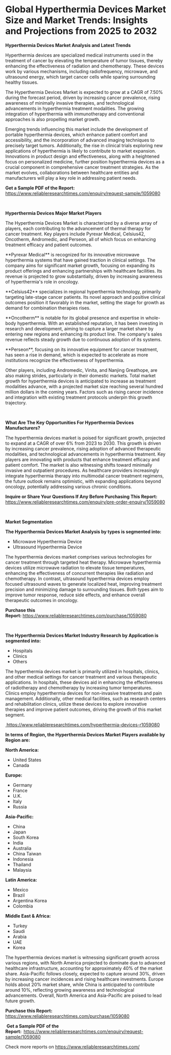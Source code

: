 <p><h1>Global Hyperthermia Devices Market Size and Market Trends: Insights and Projections from 2025 to 2032</h1></p><p><strong>Hyperthermia Devices Market Analysis and Latest Trends</strong></p>
<p><p>Hyperthermia devices are specialized medical instruments used in the treatment of cancer by elevating the temperature of tumor tissues, thereby enhancing the effectiveness of radiation and chemotherapy. These devices work by various mechanisms, including radiofrequency, microwave, and ultrasound energy, which target cancer cells while sparing surrounding healthy tissues.</p><p>The Hyperthermia Devices Market is expected to grow at a CAGR of 7.50% during the forecast period, driven by increasing cancer prevalence, rising awareness of minimally invasive therapies, and technological advancements in hyperthermia treatment modalities. The growing integration of hyperthermia with immunotherapy and conventional approaches is also propelling market growth.</p><p>Emerging trends influencing this market include the development of portable hyperthermia devices, which enhance patient comfort and accessibility, and the incorporation of advanced imaging techniques to precisely target tumors. Additionally, the rise in clinical trials exploring new applications of hyperthermia is likely to contribute to market expansion. Innovations in product design and effectiveness, along with a heightened focus on personalized medicine, further position hyperthermia devices as a crucial component in comprehensive cancer treatment strategies. As the market evolves, collaborations between healthcare entities and manufacturers will play a key role in addressing patient needs.</p></p>
<p><strong>Get a Sample PDF of the Report:&nbsp;</strong> <a href="https://www.reliableresearchtimes.com/enquiry/request-sample/1059080?utm_campaign=2467&utm_medium=2&utm_source=Github&utm_content=ia&utm_term=03032025&utm_id=hyperthermia-devices">https://www.reliableresearchtimes.com/enquiry/request-sample/1059080</a></p>
<p>&nbsp;</p>
<p><strong>Hyperthermia Devices Major Market Players</strong></p>
<p><p>The Hyperthermia Devices Market is characterized by a diverse array of players, each contributing to the advancement of thermal therapy for cancer treatment. Key players include Pyrexar Medical, Celsius42, Oncotherm, Andromedic, and Perseon, all of which focus on enhancing treatment efficacy and patient outcomes.</p><p>**Pyrexar Medical** is recognized for its innovative microwave hyperthermia systems that have gained traction in clinical settings. The company aims for significant market growth, focusing on expanding its product offerings and enhancing partnerships with healthcare facilities. Its revenue is projected to grow substantially, driven by increasing awareness of hyperthermia's role in oncology.</p><p>**Celsius42** specializes in regional hyperthermia technology, primarily targeting late-stage cancer patients. Its novel approach and positive clinical outcomes position it favorably in the market, setting the stage for growth as demand for combination therapies rises.</p><p>**Oncotherm** is notable for its global presence and expertise in whole-body hyperthermia. With an established reputation, it has been investing in research and development, aiming to capture a larger market share by entering new regions and enhancing its product line. The company's sales revenue reflects steady growth due to continuous adoption of its systems.</p><p>**Perseon**, focusing on its innovative equipment for cancer treatment, has seen a rise in demand, which is expected to accelerate as more institutions recognize the effectiveness of hyperthermia. </p><p>Other players, including Andromedic, Vinita, and Nanjing Greathope, are also making strides, particularly in their domestic markets. Total market growth for hyperthermia devices is anticipated to increase as treatment modalities advance, with a projected market size reaching several hundred million dollars in the coming years. Factors such as rising cancer incidence and integration with existing treatment protocols underpin this growth trajectory.</p></p>
<p>&nbsp;</p>
<p><strong>What Are The Key Opportunities For Hyperthermia Devices Manufacturers?</strong></p>
<p><p>The hyperthermia devices market is poised for significant growth, projected to expand at a CAGR of over 6% from 2023 to 2030. This growth is driven by increasing cancer prevalence, rising adoption of advanced therapeutic modalities, and technological advancements in hyperthermia treatment. Key players are innovating with products that enhance treatment efficacy and patient comfort. The market is also witnessing shifts toward minimally invasive and outpatient procedures. As healthcare providers increasingly integrate hyperthermia therapy into multimodal cancer treatment regimens, the future outlook remains optimistic, with expanding applications beyond oncology, potentially addressing various chronic conditions.</p></p>
<p><strong>Inquire or Share Your Questions If Any Before Purchasing This Report:</strong> <a href="https://www.reliableresearchtimes.com/enquiry/pre-order-enquiry/1059080?utm_campaign=2467&utm_medium=2&utm_source=Github&utm_content=ia&utm_term=03032025&utm_id=hyperthermia-devices">https://www.reliableresearchtimes.com/enquiry/pre-order-enquiry/1059080</a></p>
<p>&nbsp;</p>
<p><strong>Market Segmentation</strong></p>
<p><strong>The Hyperthermia Devices Market Analysis by types is segmented into:</strong></p>
<p><ul><li>Microwave Hyperthermia Device</li><li>Ultrasound Hyperthermia Device</li></ul></p>
<p><p>The hyperthermia devices market comprises various technologies for cancer treatment through targeted heat therapy. Microwave hyperthermia devices utilize microwave radiation to elevate tissue temperatures, enhancing the effectiveness of concurrent therapies like radiation and chemotherapy. In contrast, ultrasound hyperthermia devices employ focused ultrasound waves to generate localized heat, improving treatment precision and minimizing damage to surrounding tissues. Both types aim to improve tumor response, reduce side effects, and enhance overall therapeutic outcomes in oncology.</p></p>
<p><strong>Purchase this Report:&nbsp;</strong><a href="https://www.reliableresearchtimes.com/purchase/1059080?utm_campaign=2467&utm_medium=2&utm_source=Github&utm_content=ia&utm_term=03032025&utm_id=hyperthermia-devices">https://www.reliableresearchtimes.com/purchase/1059080</a></p>
<p>&nbsp;</p>
<p><strong>The Hyperthermia Devices Market Industry Research by Application is segmented into:</strong></p>
<p><ul><li>Hospitals</li><li>Clinics</li><li>Others</li></ul></p>
<p><p>The hyperthermia devices market is primarily utilized in hospitals, clinics, and other medical settings for cancer treatment and various therapeutic applications. In hospitals, these devices aid in enhancing the effectiveness of radiotherapy and chemotherapy by increasing tumor temperatures. Clinics employ hyperthermia devices for non-invasive treatments and pain management. Additionally, other medical facilities, such as research centers and rehabilitation clinics, utilize these devices to explore innovative therapies and improve patient outcomes, driving the growth of this market segment.</p></p>
<p><a href="https://www.reliableresearchtimes.com/hyperthermia-devices-r1059080?utm_campaign=2467&utm_medium=2&utm_source=Github&utm_content=ia&utm_term=03032025&utm_id=hyperthermia-devices">&nbsp;https://www.reliableresearchtimes.com/hyperthermia-devices-r1059080</a></p>
<p><strong>In terms of Region, the Hyperthermia Devices Market Players available by Region are:</strong></p>
<p>
    <p> <strong> North America: </strong>
        <ul>
            <li>United States</li>
            <li>Canada</li>
        </ul>
        </p> 
    <p> <strong> Europe: </strong>
        <ul>
            <li>Germany</li>
            <li>France</li>
            <li>U.K.</li>
            <li>Italy</li>
            <li>Russia</li>
        </ul>
        </p> 
    <p> <strong> Asia-Pacific: </strong>
        <ul>
            <li>China</li>
            <li>Japan</li>
            <li>South Korea</li>
            <li>India</li>
            <li>Australia</li>
            <li>China Taiwan</li>
            <li>Indonesia</li>
            <li>Thailand</li>
            <li>Malaysia</li>
        </ul>
        </p> 
    <p> <strong> Latin America: </strong>
        <ul>
            <li>Mexico</li>
            <li>Brazil</li>
            <li>Argentina Korea</li>
            <li>Colombia</li>
        </ul>
        </p> 
    <p> <strong> Middle East & Africa: </strong>
        <ul>
            <li>Turkey</li>
            <li>Saudi</li>
            <li>Arabia</li>
            <li>UAE</li>
            <li>Korea</li>
        </ul>
    </p>
    </p>
<p><p>The hyperthermia devices market is witnessing significant growth across various regions, with North America projected to dominate due to advanced healthcare infrastructure, accounting for approximately 40% of the market share. Asia-Pacific follows closely, expected to capture around 30%, driven by increasing cancer incidences and rising healthcare investments. Europe holds about 20% market share, while China is anticipated to contribute around 10%, reflecting growing awareness and technological advancements. Overall, North America and Asia-Pacific are poised to lead future growth.</p></p>
<p><strong>Purchase this Report: </strong><a href="https://www.reliableresearchtimes.com/purchase/1059080?utm_campaign=2467&utm_medium=2&utm_source=Github&utm_content=ia&utm_term=03032025&utm_id=hyperthermia-devices">https://www.reliableresearchtimes.com/purchase/1059080</a></p>
<p>&nbsp;<strong>Get a Sample PDF of the Report:&nbsp;&nbsp;</strong><a href="https://www.reliableresearchtimes.com/enquiry/request-sample/1059080?utm_campaign=2467&utm_medium=2&utm_source=Github&utm_content=ia&utm_term=03032025&utm_id=hyperthermia-devices">https://www.reliableresearchtimes.com/enquiry/request-sample/1059080</a></p>
<p><strong></strong></p>
<p>Check more reports on <a href="https://www.reliableresearchtimes.com/?utm_campaign=2467&utm_medium=2&utm_source=Github&utm_content=ia&utm_term=03032025&utm_id=hyperthermia-devices">https://www.reliableresearchtimes.com/</a></p>